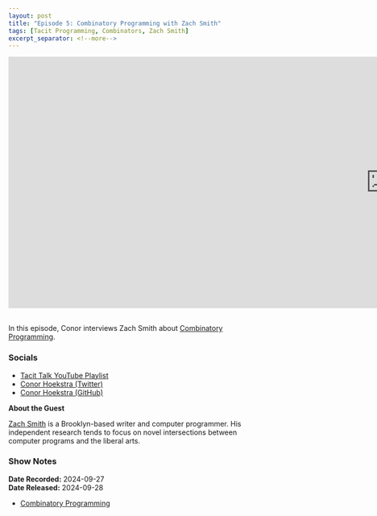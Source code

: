 ```yaml
---
layout: post
title: "Episode 5: Combinatory Programming with Zach Smith"
tags: [Tacit Programming, Combinators, Zach Smith]
excerpt_separator: <!--more-->
---
```


<center>
<iframe width="1500" height="500" src="https://www.youtube.com/embed/lgPjhVVeT64?si=pLco8qzKkTZoa35Q"
                title="YouTube video player" frameborder="0"
                allow="accelerometer; autoplay; clipboard-write; encrypted-media; gyroscope; picture-in-picture; web-share"
                referrerpolicy="strict-origin-when-cross-origin" allowfullscreen></iframe>
</center>

<br>In this episode, Conor interviews Zach Smith about [Combinatory Programming](https://blog.zdsmith.com/series/combinatory-programming.html).

<!--more-->

### Socials

* [Tacit Talk YouTube Playlist](https://www.youtube.com/playlist?list=PLVFrD1dmDdvenJhYti3HomLRkC4_Y9AXA)
* [Conor Hoekstra (Twitter)](https://twitter.com/code_report)
* [Conor Hoekstra (GitHub)](https://github.com/codereport/)

**About the Guest**

[Zach Smith](https://x.com/zdsmith) is a Brooklyn-based writer and computer programmer. His independent research tends to focus on novel intersections between computer programs and the liberal arts.

### Show Notes

**Date Recorded:** 2024-09-27 <br>
**Date Released:** 2024-09-28 <br>

* [Combinatory Programming](https://blog.zdsmith.com/series/combinatory-programming.html)
